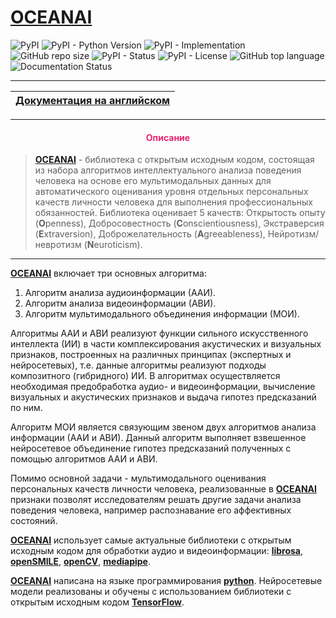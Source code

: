 # [OCEANAI](https://github.com/DmitryRyumin/oceanai/blob/main/README_RU.md)

![PyPI](https://img.shields.io/pypi/v/oceanai)
![PyPI - Python Version](https://img.shields.io/pypi/pyversions/oceanai)
![PyPI - Implementation](https://img.shields.io/pypi/implementation/oceanai)
![GitHub repo size](https://img.shields.io/github/repo-size/dmitryryumin/oceanai)
![PyPI - Status](https://img.shields.io/pypi/status/oceanai)
![PyPI - License](https://img.shields.io/pypi/l/oceanai)
![GitHub top language](https://img.shields.io/github/languages/top/dmitryryumin/oceanai)
![Documentation Status](https://readthedocs.org/projects/oceanai/badge/?version=latest)

---

| [Документация на английском](https://github.com/DmitryRyumin/oceanai) |
|-----------------------------------------------------------------------|

---

<h4 align="center"><span style="color:#EC256F;">Описание</span></h4>

> **[OCEANAI](https://github.com/DmitryRyumin/oceanai)** - библиотека с открытым исходным кодом, состоящая из набора алгоритмов интеллектуального анализа поведения человека на основе его мультимодальных данных для автоматического оценивания уровня отдельных персональных качеств личности человека для выполнения профессиональных обязанностей. Библиотека оценивает 5 качеств: Открытость опыту (**O**penness), Добросовестность (**C**onscientiousness), Экстраверсия (**E**xtraversion), Доброжелательность (**A**greeableness), Нейротизм/невротизм (**N**euroticism).

---

**[OCEANAI](https://github.com/DmitryRyumin/oceanai)** включает три основных алгоритма:

1. Алгоритм анализа аудиоинформации (ААИ).
2. Алгоритм анализа видеоинформации (АВИ).
3. Алгоритм мультимодального объединения информации (МОИ).

Алгоритмы ААИ и АВИ реализуют функции сильного искусственного интеллекта (ИИ) в части комплексирования акустических и визуальных признаков, построенных на различных принципах (экспертных и нейросетевых), т.е. данные алгоритмы реализуют подходы композитного (гибридного) ИИ. В алгоритмах осуществляется необходимая предобработка аудио- и видеоинформации, вычисление визуальных и акустических признаков и выдача гипотез предсказаний по ним.

Алгоритм МОИ является связующим звеном двух алгоритмов анализа информации (ААИ и АВИ). Данный алгоритм выполняет
взвешенное нейросетевое объединение гипотез предсказаний полученных с помощью алгоритмов ААИ и АВИ.

Помимо основной задачи - мультимодального оценивания персональных качеств личности человека, реализованные в
**[OCEANAI](https://github.com/DmitryRyumin/oceanai)** признаки позволят исследователям решать другие задачи анализа поведения
человека, например распознавание его аффективных состояний.

**[OCEANAI](https://github.com/DmitryRyumin/oceanai)** использует самые актуальные библиотеки с открытым исходным кодом
для обработки аудио и видеоинформации: **[librosa](https://librosa.org/)**,
**[openSMILE](https://audeering.github.io/opensmile-python/)**,
**[openCV](https://pypi.org/project/opencv-python/)**,
**[mediapipe](https://google.github.io/mediapipe/getting_started/python)**.

**[OCEANAI](https://github.com/DmitryRyumin/oceanai)** написана на языке программирования
**[python](https://www.python.org/)**. Нейросетевые модели
реализованы и обучены с использованием библиотеки с открытым исходным кодом
**[TensorFlow](https://www.tensorflow.org/)**.
